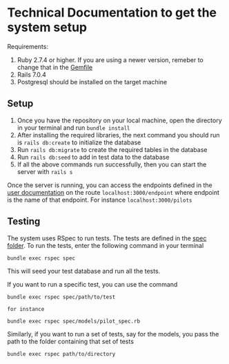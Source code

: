 # Technical Documentation to get the system setup

Requirements: 
1. Ruby 2.7.4 or higher. If you are using a newer version, remeber to change that in the [Gemfile](./Gemfile)
2. Rails 7.0.4
3. Postgresql should be installed on the target machine

## Setup
1. Once you have the repository on your local machine, open the directory in your terminal and run `bundle install`
2. After installing the required libraries, the next command you should run is `rails db:create` to initialize the database
3. Run `rails db:migrate` to create the required tables in the database
4. Run `rails db:seed` to add in test data to the database
5. If all the above commands run successfully, then you can start the server with `rails s`

Once the server is running, you can access the endpoints defined in the [user documentation](./User%20Documentation.md) on the route `localhost:3000/endpoint` where endpoint is the name of that endpoint. For instance `localhost:3000/pilots`

## Testing
The system uses RSpec to run tests. The tests are defined in the [spec folder](./spec). 
To run the tests, enter the following command in your terminal
```
bundle exec rspec spec
```
This will seed your test database and run all the tests.

If you want to run a specific test, you can use the command 
```
bundle exec rspec spec/path/to/test

for instance 

bundle exec rspec spec/models/pilot_spec.rb
```

Similarly, if you want to run a set of tests, say for the models, you pass the path to the folder containing that set of tests
```
bundle exec rspec path/to/directory
```

